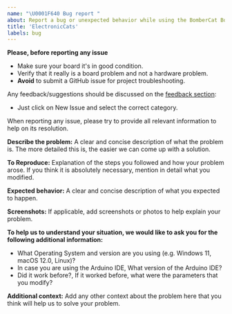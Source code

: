 ```yaml
---
name: "\U0001F640 Bug report "
about: Report a bug or unexpected behavior while using the BomberCat Board.
title: 'ElectronicCats'
labels: bug
---
```


**Please, before reporting any issue**
- Make sure your board it's in good condition.
- Verify that it really is a board problem and not a hardware problem.
- **Avoid** to submit a GitHub issue for project troubleshooting.

Any feedback/suggestions should be discussed on the [feedback section](https://github.com/ElectronicCats/BomberCat/issues):
  * Just click on New Issue and select the correct category.

When reporting any issue, please try to provide all relevant information to help on its resolution.


**Describe the problem:**
A clear and concise description of what the problem is.
The more detailed this is, the easier we can come up with a solution.


**To Reproduce:**
Explanation of the steps you followed and how your problem arose.
If you think it is absolutely necessary, mention in detail what you modified.


**Expected behavior:**
A clear and concise description of what you expected to happen.

**Screenshots:**
If applicable, add screenshots or photos to help explain your problem.

**To help us to understand your situation, we would like to ask you for the following additional information:**
 - What Operating System and version are you using (e.g. Windows 11, macOS 12.0, Linux)?
 - In case you are using the Arduino IDE, What version of the Arduino IDE?
 - Did it work before?, If it worked before, what were the parameters that you modify?


**Additional context:**
Add any other context about the problem here that you think will help us to solve your problem.